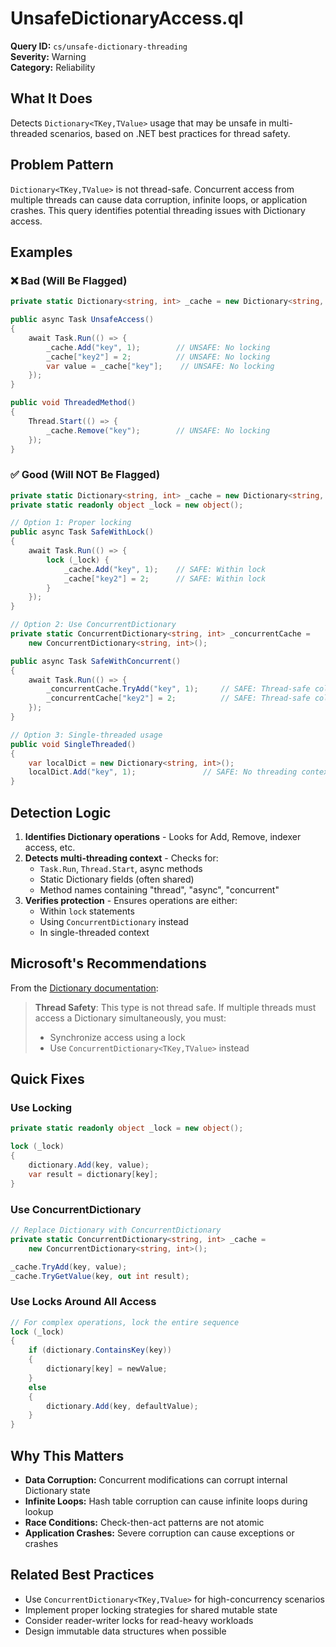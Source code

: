# UnsafeDictionaryAccess.ql

**Query ID:** `cs/unsafe-dictionary-threading`  
**Severity:** Warning  
**Category:** Reliability

## What It Does

Detects `Dictionary<TKey,TValue>` usage that may be unsafe in multi-threaded scenarios, based on .NET best practices for thread safety.

## Problem Pattern

`Dictionary<TKey,TValue>` is not thread-safe. Concurrent access from multiple threads can cause data corruption, infinite loops, or application crashes. This query identifies potential threading issues with Dictionary access.

## Examples

### ❌ **Bad (Will Be Flagged)**

```csharp
private static Dictionary<string, int> _cache = new Dictionary<string, int>();

public async Task UnsafeAccess()
{
    await Task.Run(() => {
        _cache.Add("key", 1);        // UNSAFE: No locking
        _cache["key2"] = 2;          // UNSAFE: No locking
        var value = _cache["key"];    // UNSAFE: No locking
    });
}

public void ThreadedMethod()
{
    Thread.Start(() => {
        _cache.Remove("key");        // UNSAFE: No locking
    });
}
```

### ✅ **Good (Will NOT Be Flagged)**

```csharp
private static Dictionary<string, int> _cache = new Dictionary<string, int>();
private static readonly object _lock = new object();

// Option 1: Proper locking
public async Task SafeWithLock()
{
    await Task.Run(() => {
        lock (_lock) {
            _cache.Add("key", 1);    // SAFE: Within lock
            _cache["key2"] = 2;      // SAFE: Within lock
        }
    });
}

// Option 2: Use ConcurrentDictionary
private static ConcurrentDictionary<string, int> _concurrentCache = 
    new ConcurrentDictionary<string, int>();

public async Task SafeWithConcurrent()
{
    await Task.Run(() => {
        _concurrentCache.TryAdd("key", 1);     // SAFE: Thread-safe collection
        _concurrentCache["key2"] = 2;          // SAFE: Thread-safe collection
    });
}

// Option 3: Single-threaded usage
public void SingleThreaded()
{
    var localDict = new Dictionary<string, int>();
    localDict.Add("key", 1);               // SAFE: No threading context
}
```

## Detection Logic

1. **Identifies Dictionary operations** - Looks for Add, Remove, indexer access, etc.
2. **Detects multi-threading context** - Checks for:
   - `Task.Run`, `Thread.Start`, async methods
   - Static Dictionary fields (often shared)
   - Method names containing "thread", "async", "concurrent"
3. **Verifies protection** - Ensures operations are either:
   - Within `lock` statements
   - Using `ConcurrentDictionary` instead
   - In single-threaded context

## Microsoft's Recommendations

From the [Dictionary documentation](https://learn.microsoft.com/en-us/dotnet/api/system.collections.generic.dictionary-2?view=net-9.0):

> **Thread Safety**: This type is not thread safe. If multiple threads must access a Dictionary simultaneously, you must:
> - Synchronize access using a lock
> - Use `ConcurrentDictionary<TKey,TValue>` instead

## Quick Fixes

### Use Locking
```csharp
private static readonly object _lock = new object();

lock (_lock)
{
    dictionary.Add(key, value);
    var result = dictionary[key];
}
```

### Use ConcurrentDictionary
```csharp
// Replace Dictionary with ConcurrentDictionary
private static ConcurrentDictionary<string, int> _cache = 
    new ConcurrentDictionary<string, int>();

_cache.TryAdd(key, value);
_cache.TryGetValue(key, out int result);
```

### Use Locks Around All Access
```csharp
// For complex operations, lock the entire sequence
lock (_lock)
{
    if (dictionary.ContainsKey(key))
    {
        dictionary[key] = newValue;
    }
    else
    {
        dictionary.Add(key, defaultValue);
    }
}
```

## Why This Matters

- **Data Corruption:** Concurrent modifications can corrupt internal Dictionary state
- **Infinite Loops:** Hash table corruption can cause infinite loops during lookup
- **Race Conditions:** Check-then-act patterns are not atomic
- **Application Crashes:** Severe corruption can cause exceptions or crashes

## Related Best Practices

- Use `ConcurrentDictionary<TKey,TValue>` for high-concurrency scenarios
- Implement proper locking strategies for shared mutable state
- Consider reader-writer locks for read-heavy workloads
- Design immutable data structures when possible